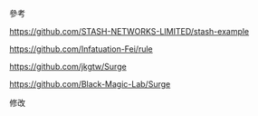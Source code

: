 參考 

https://github.com/STASH-NETWORKS-LIMITED/stash-example

https://github.com/Infatuation-Fei/rule
 
https://github.com/jkgtw/Surge

https://github.com/Black-Magic-Lab/Surge

修改
